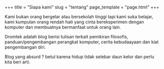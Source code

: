 +++
title = "Siapa kami"
slug = "tentang"
page_template = "page.html"
+++

Kami bukan orang bergelar atau bersekolah tinggi tapi kami suka belajar, kami kumpulan orang rendah hati yang cinta 
bereksperimen dengan komputer dan membuatnya bermanfaat untuk orang lain.

Dromtek adalah blog berisi tulisan terkait pemikiran filosofis, panduan/pengembangan perangkat komputer, cerita 
kebudaayaan dan kiat pengembangan diri. 

Blog yang absurd ? betul karena hidup tidak selebar daun kelor dan perlu kita beri arti.